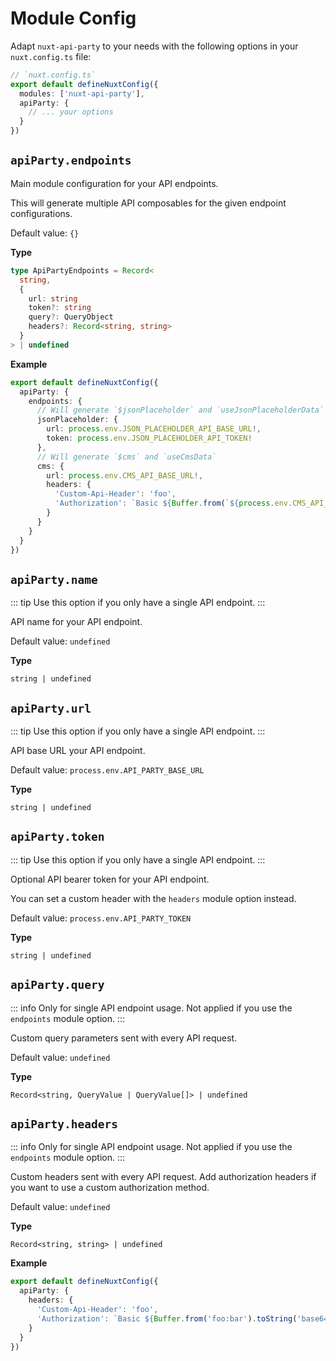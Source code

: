 # Module Config

Adapt `nuxt-api-party` to your needs with the following options in your `nuxt.config.ts` file:

```ts
// `nuxt.config.ts`
export default defineNuxtConfig({
  modules: ['nuxt-api-party'],
  apiParty: {
    // ... your options
  }
})
```

## `apiParty.endpoints`

Main module configuration for your API endpoints.

This will generate multiple API composables for the given endpoint configurations.

Default value: `{}`

**Type**

```ts
type ApiPartyEndpoints = Record<
  string,
  {
    url: string
    token?: string
    query?: QueryObject
    headers?: Record<string, string>
  }
> | undefined
```

**Example**

```ts
export default defineNuxtConfig({
  apiParty: {
    endpoints: {
      // Will generate `$jsonPlaceholder` and `useJsonPlaceholderData`
      jsonPlaceholder: {
        url: process.env.JSON_PLACEHOLDER_API_BASE_URL!,
        token: process.env.JSON_PLACEHOLDER_API_TOKEN!
      },
      // Will generate `$cms` and `useCmsData`
      cms: {
        url: process.env.CMS_API_BASE_URL!,
        headers: {
          'Custom-Api-Header': 'foo',
          'Authorization': `Basic ${Buffer.from(`${process.env.CMS_API_USERNAME}:${process.env.CMS_API_PASSWORD}`).toString('base64')}`
        }
      }
    }
  }
})
```

## `apiParty.name`

::: tip
Use this option if you only have a single API endpoint.
:::

API name for your API endpoint.

Default value: `undefined`

**Type**

`string | undefined`

## `apiParty.url`

::: tip
Use this option if you only have a single API endpoint.
:::

API base URL your API endpoint.

Default value: `process.env.API_PARTY_BASE_URL`

**Type**

`string | undefined`

## `apiParty.token`

::: tip
Use this option if you only have a single API endpoint.
:::

Optional API bearer token for your API endpoint.

You can set a custom header with the `headers` module option instead.

Default value: `process.env.API_PARTY_TOKEN`

**Type**

`string | undefined`

## `apiParty.query`

::: info
Only for single API endpoint usage. Not applied if you use the `endpoints` module option.
:::

Custom query parameters sent with every API request.

Default value: `undefined`

**Type**

`Record<string, QueryValue | QueryValue[]> | undefined`

## `apiParty.headers`

::: info
Only for single API endpoint usage. Not applied if you use the `endpoints` module option.
:::

Custom headers sent with every API request. Add authorization headers if you want to use a custom authorization method.

Default value: `undefined`

**Type**

`Record<string, string> | undefined`

**Example**

```ts
export default defineNuxtConfig({
  apiParty: {
    headers: {
      'Custom-Api-Header': 'foo',
      'Authorization': `Basic ${Buffer.from('foo:bar').toString('base64')}`
    }
  }
})
```
